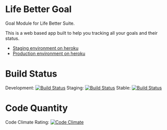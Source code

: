 Life Better Goal 
====

Goal Module for Life Better Suite.

This is a web based app built to help you tracking all your goals and their status.

- [Staging environment on heroku](http://staging.betterlife.io/)
- [Production environment on heroku](http://www.betterlife.io/)

Build Status
=====

Development: [![Build Status](https://travis-ci.org/lifebetter/goal.png?branch=master)](https://travis-ci.org/lifebetter/goal)
Staging: [![Build Status](https://travis-ci.org/lifebetter/goal.png?branch=staging)](https://github.com/lifebetter/goal/tree/staging)
Stable: [![Build Status](https://travis-ci.org/lifebetter/goal.png?branch=stable)](https://github.com/lifebetter/goal/tree/stable)

Code Quantity
=====

Code Climate Rating: [![Code Climate](https://codeclimate.com/github/lifebetter/goal.png)](https://codeclimate.com/github/lifebetter/goal)